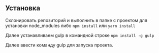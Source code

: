 ## Установка
Склонировать репозиторий и выполнить в папке с проектом для установки node_modules либо `npm install` или `yarn install`

Далее устанавливаем gulp в командной строке `npm install -g gulp`

Далее ввести команду gulp для запуска проекта.

